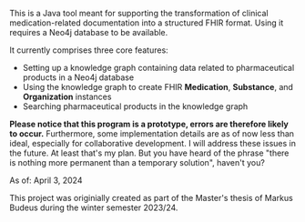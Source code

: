 This is a Java tool meant for supporting the transformation of clinical medication-related documentation
into a structured FHIR format. Using it requires a Neo4j database to be available.

It currently comprises three core features:
- Setting up a knowledge graph containing data related to pharmaceutical products in a Neo4j database
- Using the knowledge graph to create FHIR **Medication**, **Substance**, and **Organization** instances
- Searching pharmaceutical products in the knowledge graph

**Please notice that this program is a prototype, errors are therefore likely to occur.**
Furthermore, some implementation details are as of now less than ideal, especially for collaborative development. I will address these issues in the future.
At least that's my plan. But you have heard of the phrase "there is nothing more permanent than a temporary solution", haven't you?

As of: April 3, 2024

This project was originially created as part of the Master's thesis of Markus Budeus during the winter semester 2023/24.